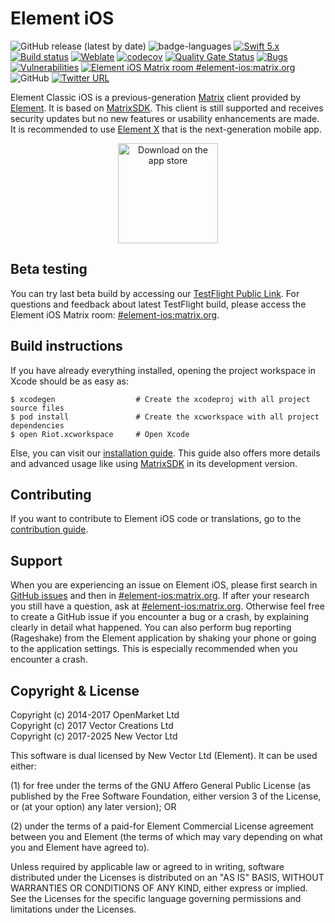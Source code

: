 # Element iOS

![GitHub release (latest by date)](https://img.shields.io/github/v/release/element-hq/element-ios)
![badge-languages](https://img.shields.io/badge/languages-Swift%20%7C%20ObjC-orange.svg)
[![Swift 5.x](https://img.shields.io/badge/Swift-5.x-orange)](https://developer.apple.com/swift)
[![Build status](https://badge.buildkite.com/cc8f93e32da93fa7c1172398bd8af66254490567c7195a5f3f.svg?branch=develop)](https://buildkite.com/matrix-dot-org/element-ios/builds?branch=develop)
[![Weblate](https://translate.riot.im/widgets/riot-ios/-/svg-badge.svg)](https://translate.riot.im/engage/riot-ios/?utm_source=widget)
[![codecov](https://codecov.io/gh/element-hq/element-ios/branch/develop/graph/badge.svg?token=INNm5o6XWg)](https://codecov.io/gh/element-hq/element-ios)
[![Quality Gate Status](https://sonarcloud.io/api/project_badges/measure?project=element-ios&metric=alert_status)](https://sonarcloud.io/summary/new_code?id=element-ios)
[![Bugs](https://sonarcloud.io/api/project_badges/measure?project=element-ios&metric=bugs)](https://sonarcloud.io/summary/new_code?id=element-ios)
[![Vulnerabilities](https://sonarcloud.io/api/project_badges/measure?project=element-ios&metric=vulnerabilities)](https://sonarcloud.io/summary/new_code?id=element-ios)
[![Element iOS Matrix room #element-ios:matrix.org](https://img.shields.io/matrix/element-ios:matrix.org.svg?label=%23element-ios:matrix.org&logo=matrix&server_fqdn=matrix.org)](https://matrix.to/#/#element-ios:matrix.org)
![GitHub](https://img.shields.io/github/license/element-hq/element-ios)
[![Twitter URL](https://img.shields.io/twitter/url?label=Element&url=https%3A%2F%2Ftwitter.com%2Felement_hq)](https://twitter.com/element_hq)

Element Classic iOS is a previous-generation [Matrix](https://matrix.org/) client provided by [Element](https://element.io/). It is based on [MatrixSDK](https://github.com/matrix-org/matrix-ios-sdk). This client is still supported and receives security updates but no new features or usability enhancements are made. It is recommended to use [Element X](https://github.com/element-hq/element-x-ios) that is the next-generation mobile app.

<p align="center">  
  <a href=https://itunes.apple.com/us/app/element/id1083446067?mt=8>
  <img alt="Download on the app store" src="https://www.apple.com/lae/itunes/link/images/link_badge_appstore_large_2x.png" width=160>
  </a>
</p>

## Beta testing 

You can try last beta build by accessing our [TestFlight Public Link](https://testflight.apple.com/join/lCeTuDKM). For questions and feedback about latest TestFlight build, please access the Element iOS Matrix room: [#element-ios:matrix.org](https://matrix.to/#/#element-ios:matrix.org).

## Build instructions

If you have already everything installed, opening the project workspace in Xcode should be as easy as:

```
$ xcodegen                  # Create the xcodeproj with all project source files
$ pod install               # Create the xcworkspace with all project dependencies
$ open Riot.xcworkspace     # Open Xcode
```

Else, you can visit our [installation guide](./INSTALL.md). This guide also offers more details and advanced usage like using [MatrixSDK](https://github.com/matrix-org/matrix-ios-sdk) in its development version.

## Contributing

If you want to contribute to Element iOS code or translations, go to the [contribution guide](CONTRIBUTING.md).

## Support

When you are experiencing an issue on Element iOS, please first search in [GitHub issues](https://github.com/element-hq/element-ios/issues)
and then in [#element-ios:matrix.org](https://matrix.to/#/#element-ios:matrix.org).
If after your research you still have a question, ask at [#element-ios:matrix.org](https://matrix.to/#/#element-ios:matrix.org). Otherwise feel free to create a GitHub issue if you encounter a bug or a crash, by explaining clearly in detail what happened. You can also perform bug reporting (Rageshake) from the Element application by shaking your phone or going to the application settings. This is especially recommended when you encounter a crash.

## Copyright & License

Copyright (c) 2014-2017 OpenMarket Ltd  
Copyright (c) 2017 Vector Creations Ltd  
Copyright (c) 2017-2025 New Vector Ltd

This software is dual licensed by New Vector Ltd (Element). It can be used either:

(1) for free under the terms of the GNU Affero General Public License (as published by the Free Software Foundation, either version 3 of the License, or (at your option) any later version); OR

(2) under the terms of a paid-for Element Commercial License agreement between you and Element (the terms of which may vary depending on what you and Element have agreed to).

Unless required by applicable law or agreed to in writing, software distributed under the Licenses is distributed on an "AS IS" BASIS, WITHOUT WARRANTIES OR CONDITIONS OF ANY KIND, either express or implied. See the Licenses for the specific language governing permissions and limitations under the Licenses.

